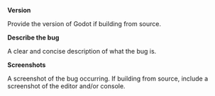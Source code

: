 **Version**

Provide the version of Godot if building from source.

**Describe the bug**

A clear and concise description of what the bug is.

**Screenshots**

A screenshot of the bug occurring. If building from source, include a screenshot of the editor and/or console.

